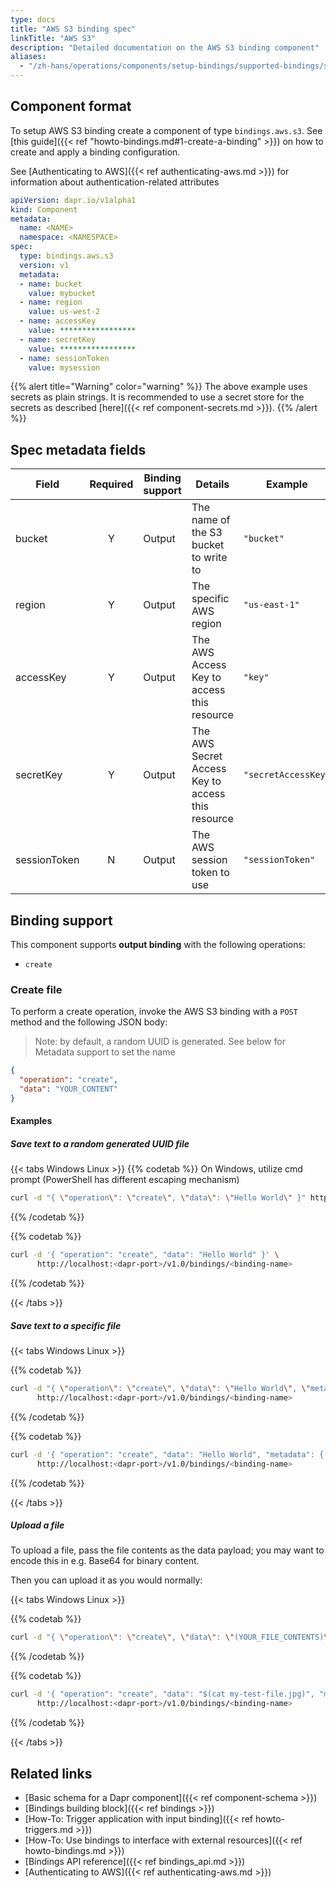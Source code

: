 ```yaml
---
type: docs
title: "AWS S3 binding spec"
linkTitle: "AWS S3"
description: "Detailed documentation on the AWS S3 binding component"
aliases:
  - "/zh-hans/operations/components/setup-bindings/supported-bindings/s3/"
---
```


## Component format

To setup AWS S3 binding create a component of type `bindings.aws.s3`. See [this guide]({{< ref "howto-bindings.md#1-create-a-binding" >}}) on how to create and apply a binding configuration.

See [Authenticating to AWS]({{< ref authenticating-aws.md >}}) for information about authentication-related attributes

```yaml
apiVersion: dapr.io/v1alpha1
kind: Component
metadata:
  name: <NAME>
  namespace: <NAMESPACE>
spec:
  type: bindings.aws.s3
  version: v1
  metadata:
  - name: bucket
    value: mybucket
  - name: region
    value: us-west-2
  - name: accessKey
    value: *****************
  - name: secretKey
    value: *****************
  - name: sessionToken
    value: mysession
```

{{% alert title="Warning" color="warning" %}}
The above example uses secrets as plain strings. It is recommended to use a secret store for the secrets as described [here]({{< ref component-secrets.md >}}).
{{% /alert %}}

## Spec metadata fields

| Field              | Required | Binding support |  Details | Example |
|--------------------|:--------:|------------|-----|---------|
| bucket | Y | Output | The name of the S3 bucket to write to | `"bucket"` |
| region             | Y        | Output |  The specific AWS region | `"us-east-1"`       |
| accessKey          | Y        | Output | The AWS Access Key to access this resource                              | `"key"`             |
| secretKey          | Y        | Output | The AWS Secret Access Key to access this resource                       | `"secretAccessKey"` |
| sessionToken       | N        | Output | The AWS session token to use                                            | `"sessionToken"`    |


## Binding support

This component supports **output binding** with the following operations:

- `create`

### Create file

To perform a create operation, invoke the AWS S3 binding with a `POST` method and the following JSON body:

> Note: by default, a random UUID is generated. See below for Metadata support to set the name

```json
{
  "operation": "create",
  "data": "YOUR_CONTENT"
}
```

#### Examples


##### Save text to a random generated UUID file

{{< tabs Windows Linux >}}
  {{% codetab %}}
  On Windows, utilize cmd prompt (PowerShell has different escaping mechanism)
  ```bash
  curl -d "{ \"operation\": \"create\", \"data\": \"Hello World\" }" http://localhost:<dapr-port>/v1.0/bindings/<binding-name>
  ```
  {{% /codetab %}}

  {{% codetab %}}
  ```bash
  curl -d '{ "operation": "create", "data": "Hello World" }' \
        http://localhost:<dapr-port>/v1.0/bindings/<binding-name>
  ```
  {{% /codetab %}}

{{< /tabs >}}

##### Save text to a specific file

{{< tabs Windows Linux >}}

  {{% codetab %}}
  ```bash
  curl -d "{ \"operation\": \"create\", \"data\": \"Hello World\", \"metadata\": { \"key\": \"my-test-file.txt\" } }" \
        http://localhost:<dapr-port>/v1.0/bindings/<binding-name>
  ```
  {{% /codetab %}}

  {{% codetab %}}
  ```bash
  curl -d '{ "operation": "create", "data": "Hello World", "metadata": { "key": "my-test-file.txt" } }' \
        http://localhost:<dapr-port>/v1.0/bindings/<binding-name>
  ```
  {{% /codetab %}}

{{< /tabs >}}


##### Upload a file

To upload a file, pass the file contents as the data payload; you may want to encode this in e.g. Base64 for binary content.

Then you can upload it as you would normally:

{{< tabs Windows Linux >}}

  {{% codetab %}}
  ```bash
  curl -d "{ \"operation\": \"create\", \"data\": \"(YOUR_FILE_CONTENTS)\", \"metadata\": { \"key\": \"my-test-file.jpg\" } }" http://localhost:<dapr-port>/v1.0/bindings/<binding-name>
  ```
  {{% /codetab %}}

  {{% codetab %}}
  ```bash
  curl -d '{ "operation": "create", "data": "$(cat my-test-file.jpg)", "metadata": { "key": "my-test-file.jpg" } }' \
        http://localhost:<dapr-port>/v1.0/bindings/<binding-name>
  ```
  {{% /codetab %}}

{{< /tabs >}}

## Related links

- [Basic schema for a Dapr component]({{< ref component-schema >}})
- [Bindings building block]({{< ref bindings >}})
- [How-To: Trigger application with input binding]({{< ref howto-triggers.md >}})
- [How-To: Use bindings to interface with external resources]({{< ref howto-bindings.md >}})
- [Bindings API reference]({{< ref bindings_api.md >}})
- [Authenticating to AWS]({{< ref authenticating-aws.md >}})
